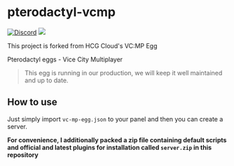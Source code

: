 # pterodactyl-vcmp
[![Discord](https://img.shields.io/discord/609764930899673092)](https://discord.gg/QjtrkgF4ae)
![](https://img.shields.io/badge/status-prod-informational)

This project is forked from HCG Cloud's VC:MP Egg

Pterodactyl eggs - Vice City Multiplayer

> This egg is running in our production, we will keep it well maintained and up to date.

## How to use
Just simply import `vc-mp-egg.json` to your panel and then you can create a server.

**For convenience, I additionally packed a zip file containing default scripts and official and latest plugins for installation called `server.zip` in this repository**
